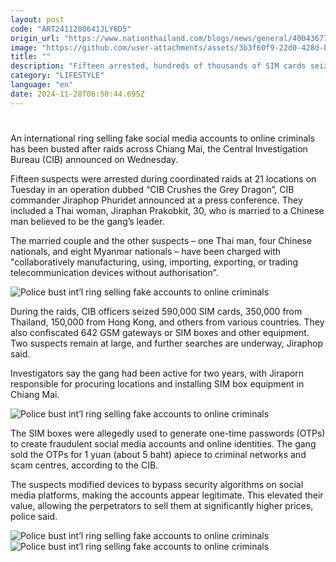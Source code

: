```yaml
---
layout: post
code: "ART2411280641JLY6D5"
origin_url: "https://www.nationthailand.com/blogs/news/general/40043677"
image: "https://github.com/user-attachments/assets/3b3f60f9-22d0-428d-ba2e-508df2d45dfe"
title: ""
description: "Fifteen arrested, hundreds of thousands of SIM cards seized in Operation ‘CIB Crushes the Grey Dragon’"
category: "LIFESTYLE"
language: "en"
date: 2024-11-28T06:50:44.695Z
---
```


# 









An international ring selling fake social media accounts to online criminals has been busted after raids across Chiang Mai, the Central Investigation Bureau (CIB) announced on Wednesday.

Fifteen suspects were arrested during coordinated raids at 21 locations on Tuesday in an operation dubbed “CIB Crushes the Grey Dragon”, CIB commander Jiraphop Phuridet announced at a press conference. They included a Thai woman, Jiraphan Prakobkit, 30, who is married to a Chinese man believed to be the gang’s leader.

The married couple and the other suspects – one Thai man, four Chinese nationals, and eight Myanmar nationals – have been charged with "collaboratively manufacturing, using, importing, exporting, or trading telecommunication devices without authorisation”.

  ![Police bust int’l ring selling fake accounts to online criminals](https://github.com/user-attachments/assets/70c2954d-289f-41db-b77c-50796d4b1681)

During the raids, CIB officers seized 590,000 SIM cards, 350,000 from Thailand, 150,000 from Hong Kong, and others from various countries. They also confiscated 642 GSM gateways or SIM boxes and other equipment. Two suspects remain at large, and further searches are underway, Jiraphop said.

Investigators say the gang had been active for two years, with Jiraporn responsible for procuring locations and installing SIM box equipment in Chiang Mai.

  ![Police bust int’l ring selling fake accounts to online criminals](https://github.com/user-attachments/assets/24550e1b-5a5a-4f48-b2c7-0c94d6a6cc73)

The SIM boxes were allegedly used to generate one-time passwords (OTPs) to create fraudulent social media accounts and online identities. The gang sold the OTPs for 1 yuan (about 5 baht) apiece to criminal networks and scam centres, according to the CIB.

The suspects modified devices to bypass security algorithms on social media platforms, making the accounts appear legitimate. This elevated their value, allowing the perpetrators to sell them at significantly higher prices, police said.

   ![Police bust int’l ring selling fake accounts to online criminals](https://github.com/user-attachments/assets/3c39db9b-3122-4302-8041-a75267357da4)  ![Police bust int’l ring selling fake accounts to online criminals](https://media.nationthailand.com/uploads/images/contents/w1024/2024/11/EXp6IotxJpnhvjkkAJB1.webp?x-image-process=style/lg-webp)